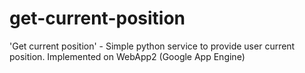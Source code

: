 get-current-position
====================

'Get current position' - Simple python service to provide user current position. Implemented on WebApp2 (Google App Engine)
